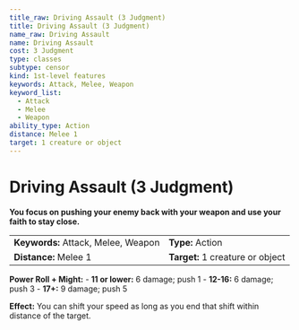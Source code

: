 ```yaml
---
title_raw: Driving Assault (3 Judgment)
title: Driving Assault (3 Judgment)
name_raw: Driving Assault
name: Driving Assault
cost: 3 Judgment
type: classes
subtype: censor
kind: 1st-level features
keywords: Attack, Melee, Weapon
keyword_list:
  - Attack
  - Melee
  - Weapon
ability_type: Action
distance: Melee 1
target: 1 creature or object
---
```


# Driving Assault (3 Judgment)

**You focus on pushing your enemy back with your weapon and use your faith to stay close.**

|                                     |                                  |
| :---------------------------------- | :------------------------------- |
| **Keywords:** Attack, Melee, Weapon | **Type:** Action                 |
| **Distance:** Melee 1               | **Target:** 1 creature or object |

**Power Roll + Might:** - **11 or lower:** 6 damage; push 1 - **12-16:** 6 damage; push 3 - **17+:** 9 damage; push 5

**Effect:** You can shift your speed as long as you end that shift within distance of the target.
